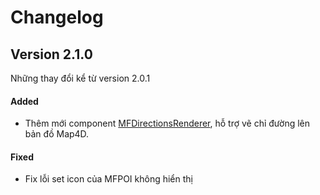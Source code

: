 # Changelog

## Version 2.1.0

Những thay đổi kể từ version 2.0.1

#### Added

- Thêm mới component [MFDirectionsRenderer](guides/directions-renderer.md), hỗ trợ vẽ chỉ đường lên bản đồ Map4D.

<!-- #### Changed -->
<!-- #### Deprecated -->
<!-- #### Removed -->

#### Fixed

- Fix lỗi set icon của MFPOI không hiển thị

<!-- #### Security -->
